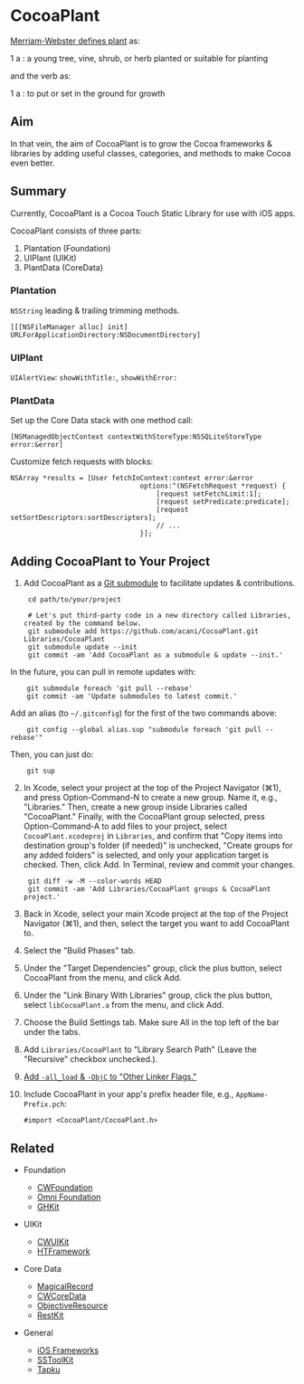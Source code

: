 CocoaPlant
==========

[Merriam-Webster defines plant][1] as:

1 a : a young tree, vine, shrub, or herb planted or suitable for planting

and the verb as:

1 a : to put or set in the ground for growth <plant seeds>


Aim
---

In that vein, the aim of CocoaPlant is to grow the Cocoa frameworks & libraries
by adding useful classes, categories, and methods to make Cocoa even better.


Summary
-------

Currently, CocoaPlant is a Cocoa Touch Static Library for use with iOS apps.

CocoaPlant consists of three parts:

1. Plantation (Foundation)
2. UIPlant (UIKit)
3. PlantData (CoreData)

### Plantation

`NSString` leading & trailing trimming methods.

    [[[NSFileManager alloc] init] URLForApplicationDirectory:NSDocumentDirectory]

### UIPlant

`UIAlertView`: `showWithTitle:`, `showWithError:`

### PlantData

Set up the Core Data stack with one method call:

    [NSManagedObjectContext contextWithStoreType:NSSQLiteStoreType error:&error]

Customize fetch requests with blocks:

    NSArray *results = [User fetchInContext:context error:&error
                                    options:^(NSFetchRequest *request) {
                                        [request setFetchLimit:1];
                                        [request setPredicate:predicate];
                                        [request setSortDescriptors:sortDescriptors];
                                        // ...
                                    }];


Adding CocoaPlant to Your Project
---------------------------------

1. Add CocoaPlant as a [Git submodule][2] to facilitate updates & contributions.

        cd path/to/your/project
        
        # Let's put third-party code in a new directory called Libraries, created by the command below.
        git submodule add https://github.com/acani/CocoaPlant.git Libraries/CocoaPlant
        git submodule update --init
        git commit -am 'Add CocoaPlant as a submodule & update --init.'

  In the future, you can pull in remote updates with:

        git submodule foreach 'git pull --rebase'
        git commit -am 'Update submodules to latest commit.'

  Add an alias (to `~/.gitconfig`) for the first of the two commands above:

        git config --global alias.sup "submodule foreach 'git pull --rebase'"

  Then, you can just do:

        git sup

2. In Xcode, select your project at the top of the Project Navigator (⌘1), and press Option-Command-N to create a new group. Name it, e.g., "Libraries." Then, create a new group inside Libraries called "CocoaPlant." Finally, with the CocoaPlant group selected, press Option-Command-A to add files to your project, select `CocoaPlant.xcodeproj` in `Libraries`, and confirm that "Copy items into destination group's folder (if needed)" is unchecked, "Create groups for any added folders" is selected, and only your application target is checked. Then, click Add. In Terminal, review and commit your changes.

        git diff -w -M --color-words HEAD
        git commit -am 'Add Libraries/CocoaPlant groups & CocoaPlant project.'

3. Back in Xcode, select your main Xcode project at the top of the Project Navigator (⌘1), and then, select the target you want to add CocoaPlant to.

4. Select the "Build Phases" tab.

5. Under the "Target Dependencies" group, click the plus button, select CocoaPlant from the menu, and click Add.

6. Under the "Link Binary With Libraries" group, click the plus button, select `libCocoaPlant.a` from the menu, and click Add.

7. Choose the Build Settings tab. Make sure All in the top left of the bar under the tabs.

8. Add `Libraries/CocoaPlant` to "Library Search Path" (Leave the "Recursive" checkbox unchecked.).

9. [Add `-all_load` & `-ObjC` to "Other Linker Flags."][3]

10. Include CocoaPlant in your app's prefix header file, e.g., `AppName-Prefix.pch`:

        #import <CocoaPlant/CocoaPlant.h>


Related
-------

* Foundation
  * [CWFoundation][4]
  * [Omni Foundation][5]
  * [GHKit][6]

* UIKit
  * [CWUIKit][7]
  * [HTFramework][8]

* Core Data
  * [MagicalRecord][9]
  * [CWCoreData][10]
  * [ObjectiveResource][11]
  * [RestKit][12]

* General
  * [iOS Frameworks][13]
  * [SSToolKit][14]
  * [Tapku][15]


  [1]: http://www.merriam-webster.com/dictionary/plant
  [2]: http://book.git-scm.com/5_submodules.html
  [3]: http://developer.apple.com/library/mac/#qa/qa1490/_index.html
  [4]: https://github.com/jayway/CWFoundation
  [5]: http://www.omnigroup.com/company/developer/
  [6]: http://gabriel.github.com/gh-kit/
  [7]: https://github.com/jayway/CWUIKit
  [8]: https://github.com/huddletech/HTFramework
  [9]: https://github.com/magicalpanda/MagicalRecord
  [10]: https://github.com/jayway/CWCoreData
  [11]: http://iphoneonrails.com/
  [12]: http://restkit.org/
  [13]: http://iosframeworks.com/
  [14]: http://sstoolk.it/
  [15]: http://tapku.com/
